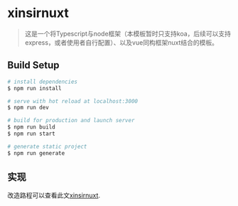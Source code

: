 # xinsirnuxt

> 这是一个将Typescript与node框架（本模板暂时只支持koa，后续可以支持express，或者使用者自行配置）、以及vue同构框架nuxt结合的模板。

## Build Setup

``` bash
# install dependencies
$ npm run install

# serve with hot reload at localhost:3000
$ npm run dev

# build for production and launch server
$ npm run build
$ npm run start

# generate static project
$ npm run generate
```

## 实现
改造路程可以查看此文[xinsirnuxt](https://blog.holey.cn/article/17e8058ed7c).
